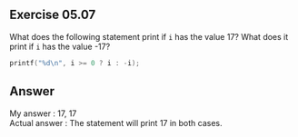 ## Exercise 05.07
What does the following statement print if ```i``` has the value 17? What does it print if ```i``` has the value -17?
```C
printf("%d\n", i >= 0 ? i : -i);
```

## Answer
My answer : 17, 17   
Actual answer : The statement will print 17 in both cases.
